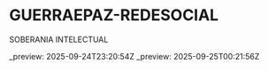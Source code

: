 # GUERRAEPAZ-REDESOCIAL
SOBERANIA INTELECTUAL 

_preview: 2025-09-24T23:20:54Z
_preview: 2025-09-25T00:21:56Z
